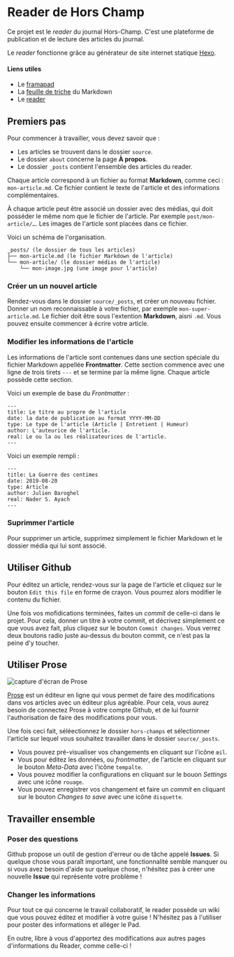 # Reader de Hors Champ

Ce projet est le *reader* du journal Hors-Champ. C'est une plateforme de publication et de lecture des articles du journal.

Le *reader* fonctionne grâce au générateur de site internet statique [Hexo](https://hexo.io).

#### Liens utiles
- Le [framapad](https://mensuel.framapad.org/p/30isjvekmk-9hv2?lang=fr)
- La [feuille de triche](https://github.com/wizhou/hors-champs/wiki/Feuille-de-triche---Markdown) du Markdown
- Le [reader](https://wizhou.github.io/hors-champs/)

## Premiers pas

Pour commencer à travailler, vous devez savoir que :

+ Les articles se trouvent dans le dossier `source`.
+ Le dossier `about` concerne la page __À propos__.
+ Le dossier `_posts` contient l'ensemble des articles du reader.

Chaque article correspond à un fichier au format **Markdown**, comme ceci : `mon-article.md`. Ce fichier contient le texte de l'article et des informations complémentaires.

À chaque article peut être associé un dossier avec des médias, qui doit posséder le même nom que le fichier de l'article. Par exemple `post/mon-article/…`. Les images de l'article sont placées dans ce fichier.

Voici un schéma de l'organisation.

~~~~
_posts/ (le dossier de tous les articles)
├── mon-article.md (le fichier Markdown de l'article)
└── mon-article/ (le dossier médias de l'article)
    └── mon-image.jpg (une image pour l'article)
~~~~

### Créer un un nouvel article

Rendez-vous dans le dossier `source/_posts`, et créer un nouveau fichier. Donner un nom reconnaissable à votre fichier, par exemple `mon-super-article.md`. Le fichier doit être sous l'extention **Markdown**, aisni `.md`. Vous pouvez ensuite commencer à écrire votre article.

### Modifier les informations de l'article

Les informations de l'article sont contenues dans une section spéciale du fichier Markdown appellée **Frontmatter**. Cette section commence avec une ligne de trois tirets `---` et se termine par la même ligne. Chaque article possède cette section.

Voici un exemple de base du *Frontmatter* :
~~~~
---
title: Le titre au propre de l'article
date: la date de publication au format YYYY-MM-DD
type: Le type de l'article (Article | Entretient | Humeur)
author: L'auteurice de l'article.
real: Le ou la ou les réalisateurices de l'article.
---
~~~~

Voici un exemple rempli :

~~~~
---
title: La Guerre des centimes
date: 2019-08-20
type: Article
author: Julien Baroghel
real: Nader S. Ayach
---
~~~~

### Suprimmer l'article

Pour supprimer un article, supprimez simplement le fichier Markdown et le dossier média qui lui sont associé.

## Utiliser Github

Pour éditez un article, rendez-vous sur la page de l'article et cliquez sur le bouton `Edit this file` en forme de crayon. Vous pourrez alors modifier le contenu du fichier.

Une fois vos mofidications terminées, faites un *commit* de celle-ci dans le projet. Pour cela, donner un titre à votre commit, et décrivez simplement ce que vous avez fait, plus cliquez sur le bouton `Commit changes`. Vous verrez deux boutons radio juste au-dessus du bouton commit, ce n'est pas la peine d'y toucher.

## Utiliser Prose

![capture d'écran de Prose](https://raw.githubusercontent.com/wizhou/hors-champs/master/medias/prose.png)

[Prose](prose.io) est un éditeur en ligne qui vous permet de faire des modifications dans vos articles avec un éditeur plus agréable. Pour cela, vous aurez besoin de connectez Prose à votre compte Github, et de lui fournir l'authorisation de faire des modifications pour vous.

Une fois ceci fait, séléectionnez le dossier `hors-champs` et sélectionner l'article sur lequel vous souhaitez travailler dans le dossier `source/_posts`.

- Vous pouvez pré-visualiser vos changements en cliquant sur l'icône `œil`.
- Vous pour éditez les données, ou *frontmatter*, de l'article en cliquant sur le bouton *Meta-Data* avec l'icône `tempalte`.
- Vous pouvez modifier la configurations en cliquant sur le bouon *Settings* avec une icône `rouage`.
- Vous pouvez enregistrer vos changement et faire un *commit* en cliquant sur le bouton *Changes to save* avec une icône `disquette`.


## Travailler ensemble

### Poser des questions

Github propose un outil de gestion d'erreur ou de tâche appelé **Issues**. Si quelque chose vous paraît important, une fonctionnalité semble manquer ou si vous avez besoin d'aide sur quelque chose, n'hésitez pas à créer une nouvelle **Issue** qui représente votre problème !


### Changer les informations

Pour tout ce qui concerne le travail collaboratif, le reader possède un wiki que vous pouvez éditez et modifier à votre guise ! N'hésitez pas à l'utiliser pour poster des informations et alléger le Pad.

En outre, libre à vous d'apportez des modifications aux autres pages d'informations du Reader, comme celle-ci !

